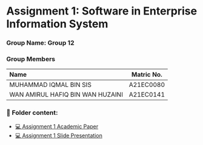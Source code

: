 
# Assignment 1: Software in Enterprise Information System
### Group Name: Group 12
### Group Members

| Name                                     | Matric No. |
| :---------------------------------------- | :-------------: |
| MUHAMMAD IQMAL BIN SIS                |A21EC0080      |
| WAN AMIRUL HAFIQ BIN WAN HUZAINI              |A21EC0141      |

### 📂 Folder content:
* [💻 Assignment 1 Academic Paper]()
* [💻 Assignment 1  Slide Presentation]()

